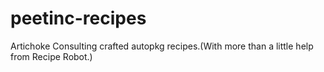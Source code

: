 # peetinc-recipes
Artichoke Consulting crafted autopkg recipes.(With more than a little help from Recipe Robot.)
